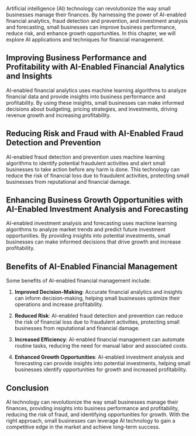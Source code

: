 
Artificial intelligence (AI) technology can revolutionize the way small businesses manage their finances. By harnessing the power of AI-enabled financial analytics, fraud detection and prevention, and investment analysis and forecasting, small businesses can improve business performance, reduce risk, and enhance growth opportunities. In this chapter, we will explore AI applications and techniques for financial management.

Improving Business Performance and Profitability with AI-Enabled Financial Analytics and Insights
-------------------------------------------------------------------------------------------------

AI-enabled financial analytics uses machine learning algorithms to analyze financial data and provide insights into business performance and profitability. By using these insights, small businesses can make informed decisions about budgeting, pricing strategies, and investments, driving revenue growth and increasing profitability.

Reducing Risk and Fraud with AI-Enabled Fraud Detection and Prevention
----------------------------------------------------------------------

AI-enabled fraud detection and prevention uses machine learning algorithms to identify potential fraudulent activities and alert small businesses to take action before any harm is done. This technology can reduce the risk of financial loss due to fraudulent activities, protecting small businesses from reputational and financial damage.

Enhancing Business Growth Opportunities with AI-Enabled Investment Analysis and Forecasting
-------------------------------------------------------------------------------------------

AI-enabled investment analysis and forecasting uses machine learning algorithms to analyze market trends and predict future investment opportunities. By providing insights into potential investments, small businesses can make informed decisions that drive growth and increase profitability.

Benefits of AI-Enabled Financial Management
-------------------------------------------

Some benefits of AI-enabled financial management include:

1. **Improved Decision-Making**: Accurate financial analytics and insights can inform decision-making, helping small businesses optimize their operations and increase profitability.

2. **Reduced Risk**: AI-enabled fraud detection and prevention can reduce the risk of financial loss due to fraudulent activities, protecting small businesses from reputational and financial damage.

3. **Increased Efficiency**: AI-enabled financial management can automate routine tasks, reducing the need for manual labor and associated costs.

4. **Enhanced Growth Opportunities**: AI-enabled investment analysis and forecasting can provide insights into potential investments, helping small businesses identify opportunities for growth and increased profitability.

Conclusion
----------

AI technology can revolutionize the way small businesses manage their finances, providing insights into business performance and profitability, reducing the risk of fraud, and identifying opportunities for growth. With the right approach, small businesses can leverage AI technology to gain a competitive edge in the market and achieve long-term success.
